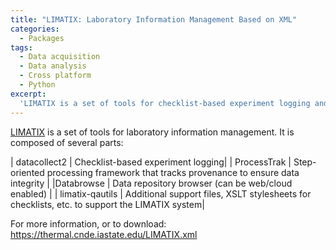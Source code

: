 ```yaml
---
title: "LIMATIX: Laboratory Information Management Based on XML"
categories:
  - Packages
tags:
  - Data acquisition
  - Data analysis
  - Cross platform
  - Python
excerpt:
  'LIMATIX is a set of tools for checklist-based experiment logging and laboratory information management.'
---
```

[LIMATIX](https://thermal.cnde.iastate.edu/LIMATIX.xml)  is a set of tools for laboratory information management. It is composed of several parts:

| datacollect2 | Checklist-based experiment logging|
| ProcessTrak | Step-oriented processing framework that tracks provenance to ensure data integrity |
|Databrowse | Data repository browser (can be web/cloud enabled) |
| limatix-qautils | Additional support files, XSLT stylesheets for checklists, etc. to support the LIMATIX system|

For more information, or to download: <https://thermal.cnde.iastate.edu/LIMATIX.xml>

